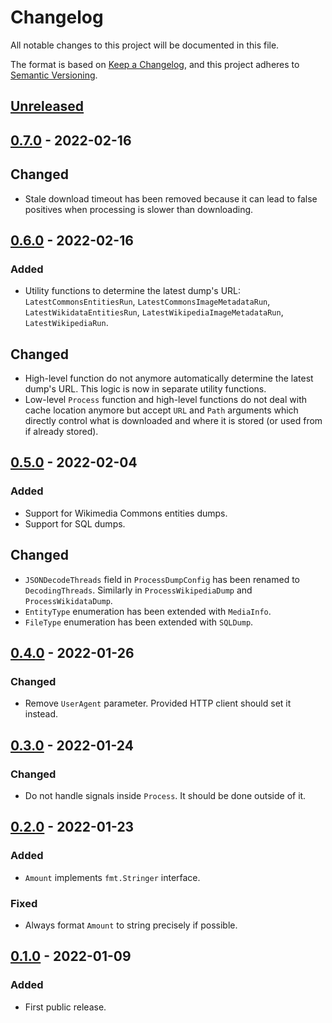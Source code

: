 # Changelog

All notable changes to this project will be documented in this file.

The format is based on [Keep a Changelog](https://keepachangelog.com/en/1.0.0/),
and this project adheres to [Semantic Versioning](https://semver.org/spec/v2.0.0.html).

## [Unreleased]

## [0.7.0] - 2022-02-16

## Changed

- Stale download timeout has been removed because it can lead to false positives
  when processing is slower than downloading.

## [0.6.0] - 2022-02-16

### Added

- Utility functions to determine the latest dump's URL:
  `LatestCommonsEntitiesRun`, `LatestCommonsImageMetadataRun`,
  `LatestWikidataEntitiesRun`, `LatestWikipediaImageMetadataRun`,
  `LatestWikipediaRun`.

## Changed

- High-level function do not anymore automatically determine the latest dump's URL.
  This logic is now in separate utility functions.
- Low-level `Process` function and high-level functions do not deal with cache location
  anymore but accept `URL` and `Path` arguments which directly control what is downloaded
  and where it is stored (or used from if already stored).

## [0.5.0] - 2022-02-04

### Added

- Support for Wikimedia Commons entities dumps.
- Support for SQL dumps.

## Changed

- `JSONDecodeThreads` field in `ProcessDumpConfig` has been renamed to `DecodingThreads`.
  Similarly in `ProcessWikipediaDump` and `ProcessWikidataDump`.
- `EntityType` enumeration has been extended with `MediaInfo`.
- `FileType` enumeration has been extended with `SQLDump`.

## [0.4.0] - 2022-01-26

### Changed

- Remove `UserAgent` parameter. Provided HTTP client should set it instead.

## [0.3.0] - 2022-01-24

### Changed

- Do not handle signals inside `Process`. It should be done outside of it.

## [0.2.0] - 2022-01-23

### Added

- `Amount` implements `fmt.Stringer` interface.

### Fixed

- Always format `Amount` to string precisely if possible.

## [0.1.0] - 2022-01-09

### Added

- First public release.

[Unreleased]: https://gitlab.com/tozd/go/mediawiki/-/compare/v0.7.0...main
[0.7.0]: https://gitlab.com/tozd/go/mediawiki/-/compare/v0.6.0...v0.7.0
[0.6.0]: https://gitlab.com/tozd/go/mediawiki/-/compare/v0.5.0...v0.6.0
[0.5.0]: https://gitlab.com/tozd/go/mediawiki/-/compare/v0.4.0...v0.5.0
[0.4.0]: https://gitlab.com/tozd/go/mediawiki/-/compare/v0.3.0...v0.4.0
[0.3.0]: https://gitlab.com/tozd/go/mediawiki/-/compare/v0.2.0...v0.3.0
[0.2.0]: https://gitlab.com/tozd/go/mediawiki/-/compare/v0.1.0...v0.2.0
[0.1.0]: https://gitlab.com/tozd/go/mediawiki/-/tags/v0.1.0

<!-- markdownlint-disable-file MD024 -->
